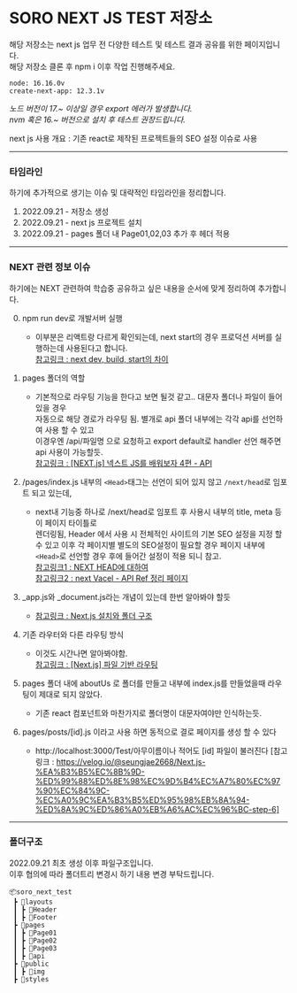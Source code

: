 # SORO NEXT JS TEST 저장소

해당 저장소는 next js 업무 전 다양한 테스트 및 테스트 결과 공유를 위한 페이지입니다.  
해당 저장소 클론 후 npm i 이후 작업 진행해주세요.


```
node: 16.16.0v
create-next-app: 12.3.1v
```
*노드 버전이 17.~ 이상일 경우 export 에러가 발생합니다.*  
*nvm 혹은 16.~ 버전으로 설치 후 테스트 권장드립니다.*

next js 사용 개요 : 기존 react로 제작된 프로젝트들의 SEO 설정 이슈로 사용

- - -
### 타임라인

하기에 추가적으로 생기는 이슈 및 대략적인 타임라인을 정리합니다.  

1. 2022.09.21 - 저장소 생성
2. 2022.09.21 - next js 프로젝트 설치
3. 2022.09.21 - pages 폴더 내 Page01,02,03 추가 후 헤더 적용

- - -

### NEXT 관련 정보 이슈

하기에는 NEXT 관련하여 학습중 공유하고 싶은 내용을 순서에 맞게 정리하여 추가합니다.

0. npm run dev로 개발서버 실행
    - 이부분은 리액트랑 다르게 확인되는데, next start의 경우 프로덕션 서버를 실행하는데 사용된다고 합니다.  
    [참고링크 : next dev, build, start의 차이](https://maybe-b50.tistory.com/79)
1. pages 폴더의 역할
    - 기본적으로 라우팅 기능을 한다고 보면 될것 같고.. 대문자 폴더나 파일이 들어있을 경우  
    자동으로 해당 경로가 라우팅 됨. 별개로 api 폴더 내부에는 각각 api를 선언하여 사용 할 수 있고  
    이경우엔 /api/파일명 으로 요청하고 export default로 handler 선언 해주면 api 사용이 가능할듯.  
    [참고링크 : [NEXT.js] 넥스트 JS를 배워보자 4편 - API](https://mingeesuh.tistory.com/entry/NEXTjs-%EB%84%A5%EC%8A%A4%ED%8A%B8-JS%EB%A5%BC-%EB%B0%B0%EC%9B%8C%EB%B3%B4%EC%9E%90-4%ED%8E%B8-API-Routes)
2. /pages/index.js 내부의 `<Head>`태그는 선언이 되어 있지 않고 `/next/head`로 임포트 되고 있는데,  
    - next내 기능중 하나로 /next/head로 임포트 후 사용시 내부의 title, meta 등이 페이지 타이틀로  
    렌더링됨, Header 에서 사용 시 전체적인 사이트의 기본 SEO 설정을 지정 할 수 있고 이후
    각 페이지별 별도의 SEO설정이 필요할 경우 페이지 내부에 `<Head>`로 선언할 경우
    후에 들어간 설정이 적용 되니 참고.  
    [참고링크1 : NEXT HEAD에 대하여](https://velog.io/@cyranocoding/NEXT-HEAD-%EC%97%90-%EB%8C%80%ED%95%98%EC%97%AC)  
    [참고링크2 : next Vacel - API Ref 정리 페이지](https://nextjs.org/docs/api-reference/next/head)
3. _app.js와 _document.js라는 개념이 있는데 한번 알아봐야 할듯
    - [참고링크 : Next.js 설치와 폴더 구조](https://jobdong7757.tistory.com/153)
4. 기존 라우터와 다른 라우팅 방식
    - 이것도 시간나면 알아봐야함.  
    [참고링크 : [Next.js] 파일 기반 라우팅](https://hyemgu.tistory.com/253)
5. pages 폴더 내에 aboutUs 로 폴더를 만들고 내부에 index.js를 만들었을때 라우팅이 제대로 되지 않았다.
    - 기존 react 컴포넌트와 마찬가지로 폴더명이 대문자여야만 인식하는듯.

6. pages/posts/[id].js 이라고 사용 하면 동적으로 결로 페이지를 생성 할 수 있다 
    - http://localhost:3000/Test/아무이름이나 적어도 [id] 파일이 불러진다
    [참고링크 : https://velog.io/@seungjae2668/Next.js-%EA%B3%B5%EC%8B%9D-%ED%99%88%ED%8E%98%EC%9D%B4%EC%A7%80%EC%97%90%EC%84%9C-%EC%A0%9C%EA%B3%B5%ED%95%98%EB%8A%94-%ED%8A%9C%ED%86%A0%EB%A6%AC%EC%96%BC-step-6]

    
- - -

### 폴더구조

2022.09.21 최초 생성 이후 파일구조입니다.  
이후 협의에 따라 폴더트리 변경시 하기 내용 변경 부탁드립니다.

```
📦soro_next_test  
 ┣ 📂layouts  
 ┃ ┣ 📂Header  
 ┃ ┣ 📂Footer  
 ┣ 📂pages  
 ┃ ┣ 📂Page01  
 ┃ ┣ 📂Page02  
 ┃ ┣ 📂Page03  
 ┃ ┣ 📂api  
 ┣ 📂public  
 ┃ ┣ 📂img  
 ┣ 📂styles  
 ```